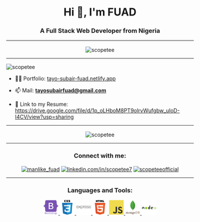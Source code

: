 <h1 align="center">Hi 👋, I'm FUAD</h1>
<h3 align="center">A Full Stack Web Developer from Nigeria</h3>
<hr>


<p align="center"><img align="center" src="https://github-readme-streak-stats.herokuapp.com/?user=scopetee&" alt="scopetee" /></p>
<hr>

<p align="left"> <img src="https://komarev.com/ghpvc/?username=scopetee&label=Profile%20views&color=0e75b6&style=flat" alt="scopetee" /> </p>

- 👨‍💻 Portfolio: [tayo-subair-fuad.netlify.app](tayo-subair-fuad.netlify.app)

- 📫 Mail: **tayosubairfuad@gmail.com**

- 📄 Link to my Resume: https://drive.google.com/file/d/1p_oLHboM8PT9olrvWufgbw_uloD-I4CV/view?usp=sharing

<!-- <p>&nbsp;<img align="center" src="https://github-readme-stats.vercel.app/api?username=scopetee&show_icons=true&locale=en" alt="scopetee" /></p>
 -->

<hr>
<p align="center"><img align="center" src="https://github-readme-stats.vercel.app/api/top-langs?username=scopetee&show_icons=true&locale=en&layout=compact" alt="scopetee" /></p>
 <hr>

<h3 align="center">Connect with me:</h3>
<p align="center">
<a href="https://twitter.com/manlike_fuad" target="blank"><img align="center" src="https://raw.githubusercontent.com/rahuldkjain/github-profile-readme-generator/master/src/images/icons/Social/twitter.svg" alt="manlike_fuad" height="30" width="40" /></a>
<a href="https://linkedin.com/in/linkedin.com/in/scopetee7" target="blank"><img align="center" src="https://raw.githubusercontent.com/rahuldkjain/github-profile-readme-generator/master/src/images/icons/Social/linked-in-alt.svg" alt="linkedin.com/in/scopetee7" height="30" width="40" /></a>
<a href="https://instagram.com/scopeteeofficial" target="blank"><img align="center" src="https://raw.githubusercontent.com/rahuldkjain/github-profile-readme-generator/master/src/images/icons/Social/instagram.svg" alt="scopeteeofficial" height="30" width="40" /></a>
</p>
 <hr>
<h3 align="center">Languages and Tools:</h3>
<p align="center"> <a href="https://getbootstrap.com" target="_blank" rel="noreferrer"> <img src="https://raw.githubusercontent.com/devicons/devicon/master/icons/bootstrap/bootstrap-plain-wordmark.svg" alt="bootstrap" width="40" height="40"/> </a> <a href="https://www.w3schools.com/css/" target="_blank" rel="noreferrer"> <img src="https://raw.githubusercontent.com/devicons/devicon/master/icons/css3/css3-original-wordmark.svg" alt="css3" width="40" height="40"/> </a> <a href="https://expressjs.com" target="_blank" rel="noreferrer"> <img src="https://raw.githubusercontent.com/devicons/devicon/master/icons/express/express-original-wordmark.svg" alt="express" width="40" height="40"/> </a> <a href="https://www.w3.org/html/" target="_blank" rel="noreferrer"> <img src="https://raw.githubusercontent.com/devicons/devicon/master/icons/html5/html5-original-wordmark.svg" alt="html5" width="40" height="40"/> </a> <a href="https://developer.mozilla.org/en-US/docs/Web/JavaScript" target="_blank" rel="noreferrer"> <img src="https://raw.githubusercontent.com/devicons/devicon/master/icons/javascript/javascript-original.svg" alt="javascript" width="40" height="40"/> </a> <a href="https://www.mongodb.com/" target="_blank" rel="noreferrer"> <img src="https://raw.githubusercontent.com/devicons/devicon/master/icons/mongodb/mongodb-original-wordmark.svg" alt="mongodb" width="40" height="40"/> </a> <a href="https://nodejs.org" target="_blank" rel="noreferrer"> <img src="https://raw.githubusercontent.com/devicons/devicon/master/icons/nodejs/nodejs-original-wordmark.svg" alt="nodejs" width="40" height="40"/> </a> </p>

